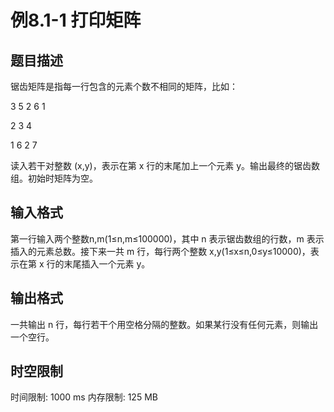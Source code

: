 # 例8.1-1 打印矩阵

## 题目描述

锯齿矩阵是指每一行包含的元素个数不相同的矩阵，比如：

3 5 2 6 1 

2 3 4 

1 6 2 7 

读入若干对整数 (x,y)，表示在第 x 行的末尾加上一个元素 y。输出最终的锯齿数组。初始时矩阵为空。 

## 输入格式

第一行输入两个整数n,m(1≤n,m≤100000)，其中 n 表示锯齿数组的行数，m 表示插入的元素总数。接下来一共 m 行，每行两个整数 x,y(1≤x≤n,0≤y≤10000)，表示在第 x 行的末尾插入一个元素 y。 

## 输出格式

一共输出 n 行，每行若干个用空格分隔的整数。如果某行没有任何元素，则输出一个空行。 

## 时空限制

时间限制: 1000 ms
内存限制: 125 MB
